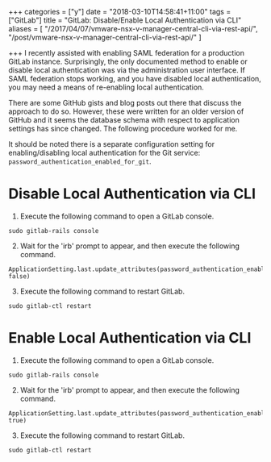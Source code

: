 +++
categories = ["y"]
date = "2018-03-10T14:58:41+11:00"
tags = ["GitLab"]
title = "GitLab: Disable/Enable Local Authentication via CLI"
aliases = [
	"/2017/04/07/vmware-nsx-v-manager-central-cli-via-rest-api/",
	"/post/vmware-nsx-v-manager-central-cli-via-rest-api/"
]

+++
I recently assisted with enabling SAML federation for a production GitLab instance. Surprisingly, the only documented method to enable or disable local authentication was via the administration user interface. If SAML federation stops working, and you have disabled local authentication, you may need a means of re-enabling local authentication.

There are some GitHub gists and blog posts out there that discuss the approach to do so. However, these were written for an older version of GitHub and it seems the database schema with respect to application settings has since changed. The following procedure worked for me.

It should be noted there is a separate configuration setting for enabling/disabling local authentication for the Git service: `password_authentication_enabled_for_git`.

# Disable Local Authentication via CLI

1. Execute the following command to open a GitLab console.

```
sudo gitlab-rails console
```

2. Wait for the 'irb' prompt to appear, and then execute the following command.

```
ApplicationSetting.last.update_attributes(password_authentication_enabled_for_web: false)
```

3. Execute the following command to restart GitLab.

```
sudo gitlab-ctl restart
```

# Enable Local Authentication via CLI

1. Execute the following command to open a GitLab console.

```
sudo gitlab-rails console
```

2. Wait for the 'irb' prompt to appear, and then execute the following command.

```
ApplicationSetting.last.update_attributes(password_authentication_enabled_for_web: true)
```

3. Execute the following command to restart GitLab.

```
sudo gitlab-ctl restart
```

